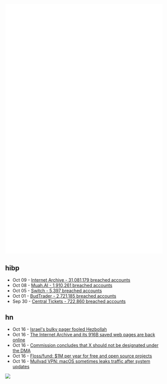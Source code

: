 ![Metrics](https://raw.githubusercontent.com/phixion/phixion/master/metrics.svg)

## hibp

<!--
for https://github.com/phixion/phixion/blob/main/.github/workflows/feeds.yml
-->
<!--START_SECTION:haveibeenpwnd-->
- Oct 09 - [Internet Archive - 31,081,179 breached accounts](https://haveibeenpwned.com/PwnedWebsites#InternetArchive)
- Oct 08 - [Muah.AI - 1,910,261 breached accounts](https://haveibeenpwned.com/PwnedWebsites#Muah)
- Oct 05 - [Switch - 5,397 breached accounts](https://haveibeenpwned.com/PwnedWebsites#Switch)
- Oct 01 - [BudTrader - 2,721,185 breached accounts](https://haveibeenpwned.com/PwnedWebsites#BudTrader)
- Sep 30 - [Central Tickets - 722,860 breached accounts](https://haveibeenpwned.com/PwnedWebsites#CentralTickets)
<!--END_SECTION:haveibeenpwnd-->

## hn

<!--
for https://github.com/phixion/phixion/blob/main/.github/workflows/feeds.yml
-->
<!--START_SECTION:hn-->
- Oct 16 - [Israel's bulky pager fooled Hezbollah](https://www.reuters.com/graphics/ISRAEL-PALESTINIANS/HEZBOLLAH-PAGERS/mopawkkwjpa/)
- Oct 16 - [The Internet Archive and its 916B saved web pages are back online](https://arstechnica.com/tech-policy/2024/10/the-internet-archive-and-its-916-billion-saved-webpages-are-back-online/)
- Oct 16 - [Commission concludes that X should not be designated under the DMA](https://ec.europa.eu/commission/presscorner/detail/en/mex_24_5324)
- Oct 16 - [Floss/fund: $1M per year for free and open source projects](https://floss.fund/blog/announcing-floss-fund/)
- Oct 16 - [Mullvad VPN: macOS sometimes leaks traffic after system updates](https://mullvad.net/en/blog/macos-sometimes-leaks-traffic-after-system-updates)
<!--END_SECTION:hn-->

<!--
for https://yhype.me
-->
![](https://hit.yhype.me/github/profile?user_id=13013670)
